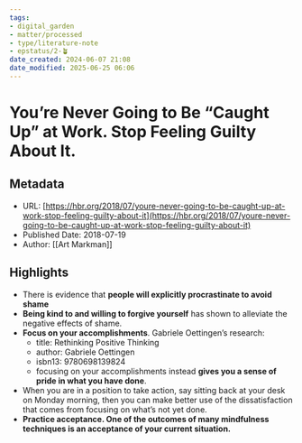 ```yaml
---
tags: 
- digital_garden
- matter/processed
- type/literature-note
- epstatus/2-🪴
date_created: 2024-06-07 21:08
date_modified: 2025-06-25 06:06
---
```

# You’re Never Going to Be “Caught Up” at Work. Stop Feeling Guilty About It.

## Metadata

* URL: [https://hbr.org/2018/07/youre-never-going-to-be-caught-up-at-work-stop-feeling-guilty-about-it](https://hbr.org/2018/07/youre-never-going-to-be-caught-up-at-work-stop-feeling-guilty-about-it)
* Published Date: 2018-07-19
* Author: [[Art Markman]]

## Highlights

* There is evidence that **people will explicitly procrastinate to avoid shame**
* **Being kind to and willing to forgive yourself** has shown to alleviate the negative effects of shame.
* **Focus on your accomplishments**. Gabriele Oettingen’s research:
	* title: Rethinking Positive Thinking
	* author: Gabriele Oettingen
	* isbn13: 9780698139824
	* focusing on your accomplishments instead **gives you a sense of pride in what you have done**.
* When you are in a position to take action, say sitting back at your desk on Monday morning, then you can make better use of the dissatisfaction that comes from focusing on what’s not yet done.
* **Practice acceptance. One of the outcomes of many mindfulness techniques is an acceptance of your current situation.**